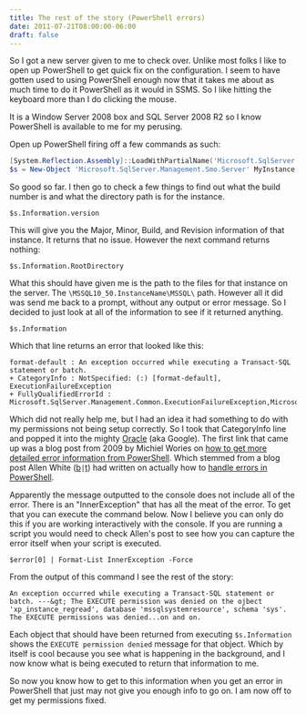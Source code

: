 ```yaml
---
title: The rest of the story (PowerShell errors)
date: 2011-07-21T08:00:00-06:00
draft: false
---
```


So I got a new server given to me to check over. Unlike most folks I like to open up PowerShell to get quick fix on the configuration. I seem to have gotten used to using PowerShell enough now that it takes me about as much time to do it PowerShell as it would in SSMS. So I like hitting the keyboard more than I do clicking the mouse.

It is a Window Server 2008 box and SQL Server 2008 R2 so I know PowerShell is available to me for my perusing.

Open up PowerShell firing off a few commands as such:
```powershell
[System.Reflection.Assembly]::LoadWithPartialName('Microsoft.SqlServer.Smo') | Out-Null
$s = New-Object 'Microsoft.SqlServer.Management.Smo.Server' MyInstance
```
So good so far. I then go to check a few things to find out what the build number is and what the directory path is for the instance.

`$s.Information.version`

This will give you the Major, Minor, Build, and Revision information of that instance. It returns that no issue. However the next command returns nothing:

`$s.Information.RootDirectory`

What this should have given me is the path to the files for that instance on the server. The `\MSSQL10_50.InstanceName\MSSQL\` path. However all it did was send me back to a prompt, without any output or error message. So I decided to just look at all of the information to see if it returned anything.

`$s.Information`

Which that line returns an error that looked like this:

```
format-default : An exception occurred while executing a Transact-SQL statement or batch.
+ CategoryInfo : NotSpecified: (:) [format-default], ExecutionFailureException
+ FullyQualifiedErrorId : Microsoft.SqlServer.Management.Common.ExecutionFailureException,Microsoft...
```

Which did not really help me, but I had an idea it had something to do with my permissions not being setup correctly. So I took that CategoryInfo line and popped it into the mighty <a href="http://en.wikipedia.org/wiki/Oracle_%28The_Matrix%29" target="_blank">Oracle</a> (aka Google). The first link that came up was a blog post from 2009 by Michiel Wories on <a href="http://blogs.msdn.com/b/mwories/archive/2009/06/08/powershell-tips-tricks-getting-more-detailed-error-information-from-powershell.aspx" target="_blank">how to get more detailed error information from PowerShell</a>. Which stemmed from a blog post Allen White (<a href="http://sqlblog.com/blogs/allen_white/default.aspx" target="_blank">b</a>`|`<a href="http://twitter.com/SQLRunr" target="_blank">t</a>) had written on actually how to <a href="http://sqlblog.com/blogs/allen_white/archive/2009/06/08/handling-errors-in-powershell.aspx" target="_blank">handle errors in PowerShell</a>.

Apparently the message outputted to the console does not include all of the error. There is an "InnerException" that has all the meat of the error. To get that you can execute the command below. Now I believe you can only do this if you are working interactively with the console. If you are running a script you would need to check Allen's post to see how you can capture the error itself when your script is executed.

`$error[0] | Format-List InnerException -Force`

From the output of this command I see the rest of the story:
```
An exception occurred while executing a Transact-SQL statement or batch. ---&gt; The EXECUTE permission was denied on the ojbect 'xp_instance_regread', database 'mssqlsystemresource', schema 'sys'.
The EXECUTE permissions was denied...on and on.
```

Each object that should have been returned from executing `$s.Information` shows the `EXECUTE permission denied` message for that object. Which by itself is cool because you see what is happening in the background, and I now know what is being executed to return that information to me.

So now you know how to get to this information when you get an error in PowerShell that just may not give you enough info to go on. I am now off to get my permissions fixed.
